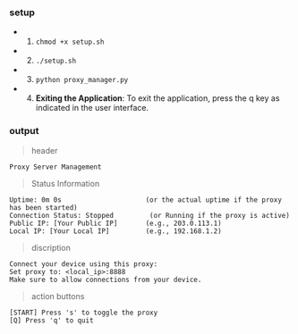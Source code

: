 ### setup

* 1. `chmod +x setup.sh`
* 2. `./setup.sh`
* 3. `python proxy_manager.py`
* 4. **Exiting the Application**: To exit the application, press the q key as indicated in the user interface.


### output
> header
```
Proxy Server Management
```

> Status Information
```
Uptime: 0m 0s                     (or the actual uptime if the proxy has been started)
Connection Status: Stopped         (or Running if the proxy is active)
Public IP: [Your Public IP]       (e.g., 203.0.113.1)
Local IP: [Your Local IP]         (e.g., 192.168.1.2)
```

> discription
```
Connect your device using this proxy:
Set proxy to: <local_ip>:8888
Make sure to allow connections from your device.
```

> action buttons
```
[START] Press 's' to toggle the proxy
[Q] Press 'q' to quit
```

